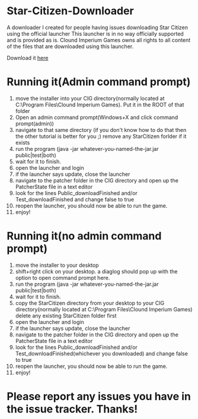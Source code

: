 # Star-Citizen-Downloader
A downloader I created for people having issues downloading Star Citizen using the official launcher
This launcher is in no way officially supported and is provided as is.
Clound Imperium Games owns all rights to all content of the files that are downloaded using this launcher.

Download it [here](https://github.com/khumps/Star-Citizen-Downloader/raw/master/StarCitizenDownloader.jar)

# Running it(Admin command prompt)

1. move the installer into your CIG directory(normally located at C:\Program Files\Clound Imperium Games). Put it in the ROOT of that folder
1. Open an admin command prompt(Windows+X and click command prompt(admin))
2. navigate to that same directory (if you don't know how to do that then the other tutorial is better for you ;) remove any StarCitizen forlder if it exists
3. run the program (java -jar whatever-you-named-the-jar.jar public|test|both)
4. wait for it to finish.
5. open the launcher and login
6. if the launcher says update, close the launcher
7. navigate to the patcher folder in the CIG directory and open up the PatcherState file in a text editor
8. look for the lines Public_downloadFinished and/or Test_downloadFinished and change false to true
9. reopen the launcher, you should now be able to run the game.
10. enjoy!


# Running it(no admin command prompt)
1. move the installer to your desktop
2. shift+right click on your desktop. a diaglog should pop up with the option to open command prompt here.
3. run the program (java -jar whatever-you-named-the-jar.jar public|test|both)
4. wait for it to finish.
6. copy the StarCitizen directory from your desktop to your CIG directory(normally located at C:\Program Files\Clound Imperium Games) delete any existing StarCitizen folder first
5. open the launcher and login
6. if the launcher says update, close the launcher
7. navigate to the patcher folder in the CIG directory and open up the PatcherState file in a text editor
8. look for the lines Public_downloadFinished and/or Test_downloadFinished(whichever you downloaded) and change false to true
9. reopen the launcher, you should now be able to run the game.
10. enjoy!


# Please report any issues you have in the issue tracker. Thanks!
